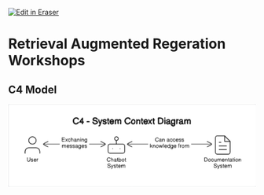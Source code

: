 <p><a target="_blank" href="https://app.eraser.io/workspace/wEP80tOUHl9jDiiwQJce" id="edit-in-eraser-github-link"><img alt="Edit in Eraser" src="https://firebasestorage.googleapis.com/v0/b/second-petal-295822.appspot.com/o/images%2Fgithub%2FOpen%20in%20Eraser.svg?alt=media&amp;token=968381c8-a7e7-472a-8ed6-4a6626da5501"></a></p>

# Retrieval Augmented Regeration Workshops


## C4 Model
![C4 - System Context Diagram](/.eraser/wEP80tOUHl9jDiiwQJce___a2V51oisIKTd1bHouUJQVoK31YI2___---figure---q1ksYYwjsTs_lzYbEJ_Tm---figure---mPgKRhuh0vGxKwTjDj6nqQ.png "C4 - System Context Diagram")




<!--- Eraser file: https://app.eraser.io/workspace/wEP80tOUHl9jDiiwQJce --->